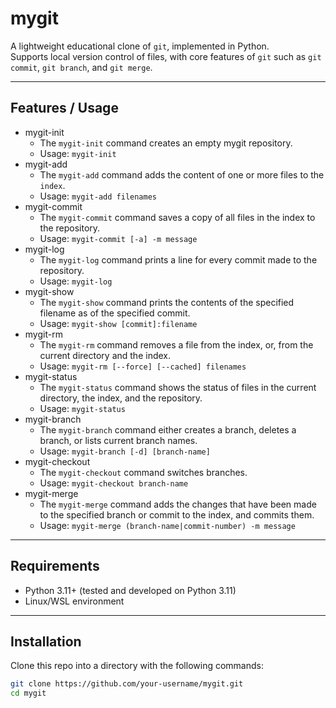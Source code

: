 # mygit
A lightweight educational clone of `git`, implemented in Python.  
Supports local version control of files, with core features of `git` such as `git commit`, `git branch`, and `git merge`.

---

## Features / Usage
- mygit-init
  - The `mygit-init` command creates an empty mygit repository.
  - Usage: `mygit-init`
- mygit-add
  - The `mygit-add` command adds the content of one or more files to the `index`.
  - Usage: `mygit-add filenames`
- mygit-commit
  - The `mygit-commit` command saves a copy of all files in the index to the repository.
  - Usage: `mygit-commit [-a] -m message`
- mygit-log
  - The `mygit-log` command prints a line for every commit made to the repository.
  - Usage: `mygit-log`
- mygit-show
  - The `mygit-show` command prints the contents of the specified filename as of the specified commit.
  - Usage: `mygit-show [commit]:filename`
- mygit-rm
  - The `mygit-rm` command removes a file from the index, or, from the current directory and the index.
  - Usage: `mygit-rm [--force] [--cached] filenames`
- mygit-status
  - The `mygit-status` command shows the status of files in the current directory, the index, and the repository.
  - Usage: `mygit-status`
- mygit-branch
  - The `mygit-branch` command either creates a branch, deletes a branch, or lists current branch names.
  - Usage: `mygit-branch [-d] [branch-name]`
- mygit-checkout
  - The `mygit-checkout` command switches branches.
  - Usage: `mygit-checkout branch-name`
- mygit-merge
  - The `mygit-merge` command adds the changes that have been made to the specified branch or commit to the index, and commits them.
  - Usage: `mygit-merge (branch-name|commit-number) -m message`

---

## Requirements
- Python 3.11+ (tested and developed on Python 3.11)
- Linux/WSL environment

---

## Installation
Clone this repo into a directory with the following commands:

```bash
git clone https://github.com/your-username/mygit.git
cd mygit